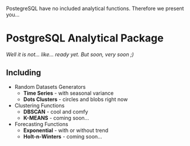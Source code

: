 PostegreSQL have no included analytical functions. Therefore we present you...

# PostgreSQL Analytical Package
*Well it is not... like... ready yet. But soon, very soon ;)*

## Including
* Random Datasets Generators
  * __Time Series__ - with seasonal variance
  * __Dots Clusters__ - circles and blobs right now
* Clustering Functions
  * __DBSCAN__ - cool and comfy
  * __K-MEANS__ - coming soon...
* Forecasting Functions
  * __Exponential__ - with or without trend
  * __Holt-n-Winters__ - coming soon...
